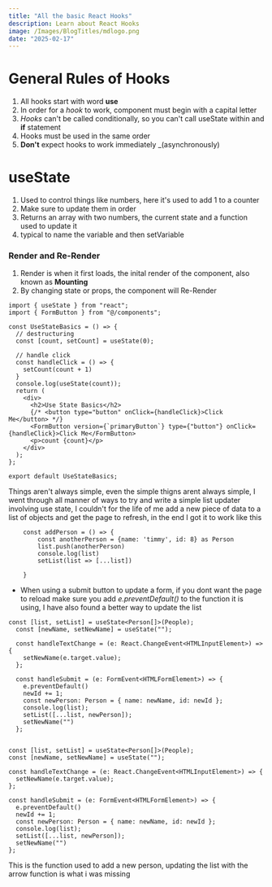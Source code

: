 ```yaml
---
title: "All the basic React Hooks"
description: Learn about React Hooks
image: /Images/BlogTitles/mdlogo.png
date: "2025-02-17"
---
```


# General Rules of Hooks

1. All hooks start with word **use**
2. In order for a _hook_ to work, component must begin with a capital letter
3. _Hooks_ can't be called conditionally, so you can't call useState within and **if** statement
4. Hooks must be used in the same order
5. **Don't** expect hooks to work immediately _(asynchronously)


# useState

1. Used to control things like numbers, here it's used to add 1 to a counter
2. Make sure to update them in order
3. Returns an array with two numbers, the current state and a function used to update it
4. typical to name the variable and then setVariable

### Render and Re-Render
1. Render is when it first loads, the inital render of the component, also known as **Mounting**
2. By changing state or props, the component will Re-Render
```code block
import { useState } from "react";
import { FormButton } from "@/components";

const UseStateBasics = () => {
  // destructuring
  const [count, setCount] = useState(0);

  // handle click
  const handleClick = () => {
    setCount(count + 1)
  }   
  console.log(useState(count));
  return (
    <div>
      <h2>Use State Basics</h2>
      {/* <button type="button" onClick={handleClick}>Click Me</button> */}
      <FormButton version={`primaryButton`} type={"button"} onClick={handleClick}>Click Me</FormButton>
      <p>count {count}</p>
    </div>
  );
};

export default UseStateBasics;
```

Things aren't always simple, even the simple thigns arent always simple, I went through all manner of ways to try and write
a simple list updater involving use state, I couldn't for the life of me add a new piece of data to a list of objects and 
get the page to refresh, in the end I got it to work like this

```code block
    const addPerson = () => {
        const anotherPerson = {name: 'timmy', id: 8} as Person
        list.push(anotherPerson)
        console.log(list)
        setList(list => [...list])

    }
```

- When using a submit button to update a form, if you dont want the page to reload make sure you add *e.preventDefault()* to the function it is using, I have also found a better way to update the list

```code block
const [list, setList] = useState<Person[]>(People);
  const [newName, setNewName] = useState("");

  const handleTextChange = (e: React.ChangeEvent<HTMLInputElement>) => {
    setNewName(e.target.value);
  };

  const handleSubmit = (e: FormEvent<HTMLFormElement>) => {
    e.preventDefault()
    newId += 1;
    const newPerson: Person = { name: newName, id: newId };
    console.log(list);
    setList([...list, newPerson]);
    setNewName("")
  };
  ```

  ```code block

  const [list, setList] = useState<Person[]>(People);
  const [newName, setNewName] = useState("");

  const handleTextChange = (e: React.ChangeEvent<HTMLInputElement>) => {
    setNewName(e.target.value);
  };

  const handleSubmit = (e: FormEvent<HTMLFormElement>) => {
    e.preventDefault()
    newId += 1;
    const newPerson: Person = { name: newName, id: newId };
    console.log(list);
    setList([...list, newPerson]);
    setNewName("")
  };

  ```

This is the function used to add a new person, updating the list with the arrow function is what i was missing